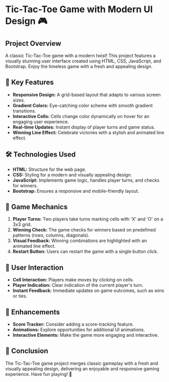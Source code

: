 # Tic-Tac-Toe Game with Modern UI Design 🎮

## Project Overview

A classic Tic-Tac-Toe game with a modern twist! This project features a visually stunning user interface created using HTML, CSS, JavaScript, and Bootstrap. Enjoy the timeless game with a fresh and appealing design.

## 🚀 Key Features

- **Responsive Design:** A grid-based layout that adapts to various screen sizes.
- **Gradient Colors:** Eye-catching color scheme with smooth gradient transitions.
- **Interactive Cells:** Cells change color dynamically on hover for an engaging user experience.
- **Real-time Updates:** Instant display of player turns and game status.
- **Winning Line Effect:** Celebrate victories with a stylish and animated line effect.

## 🛠️ Technologies Used

- **HTML:** Structure for the web page.
- **CSS:** Styling for a modern and visually appealing design.
- **JavaScript:** Implements game logic, handles player turns, and checks for winners.
- **Bootstrap:** Ensures a responsive and mobile-friendly layout.

## 🎯 Game Mechanics

1. **Player Turns:** Two players take turns marking cells with 'X' and 'O' on a 3x3 grid.
2. **Winning Check:** The game checks for winners based on predefined patterns (rows, columns, diagonals).
3. **Visual Feedback:** Winning combinations are highlighted with an animated line effect.
4. **Restart Button:** Users can restart the game with a single button click.

## 🤝 User Interaction

- **Cell Interaction:** Players make moves by clicking on cells.
- **Player Indication:** Clear indication of the current player's turn.
- **Instant Feedback:** Immediate updates on game outcomes, such as wins or ties.

## 🌟 Enhancements

- **Score Tracker:** Consider adding a score-tracking feature.
- **Animations:** Explore opportunities for additional UI animations.
- **Interactive Elements:** Make the game more engaging and interactive.

## 🎉 Conclusion

The Tic-Tac-Toe game project merges classic gameplay with a fresh and visually appealing design, delivering an enjoyable and responsive gaming experience. Have fun playing! 🎉
